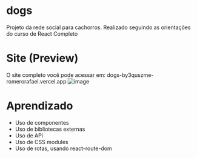 # dogs
Projeto da rede social para cachorros. Realizado seguindo as orientações do curso de React Completo

# Site (Preview)
 O site completo você pode acessar em: dogs-by3quszme-romerorafael.vercel.app
![image](https://user-images.githubusercontent.com/60353241/217365845-adc6b040-c879-4c29-96e4-d4b480259814.png)


# Aprendizado

* Uso de componentes
* Uso de bibliotecas externas
* Uso de APi
* Uso de CSS modules
* Uso de rotas, usando react-route-dom
